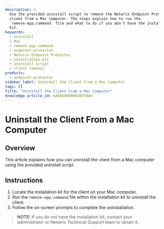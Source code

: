 ```yaml
---
description: >-
  Use the provided uninstall script to remove the Netwrix Endpoint Protector
  client from a Mac computer. The steps explain how to run the
  `remove-epp.command` file and what to do if you don't have the installation
  kit.
keywords:
  - uninstall
  - Mac
  - remove-epp.command
  - endpoint-protector
  - Netwrix Endpoint Protector
  - installation kit
  - uninstall script
  - client removal
products:
  - endpoint-protector
sidebar_label: Uninstall the Client From a Mac Computer
tags: []
title: "Uninstall the Client From a Mac Computer"
knowledge_article_id: kA0Qk0000002B7SKAU
---
```


# Uninstall the Client From a Mac Computer

## Overview

This article explains how you can uninstall the client from a Mac computer using the provided uninstall script.

## Instructions

1. Locate the installation kit for the client on your Mac computer.
2. Run the `remove-epp.command` file within the installation kit to uninstall the client.
3. Follow the on-screen prompts to complete the uninstallation.

> **NOTE:** If you do not have the installation kit, contact your administrator or Netwrix Technical Support team to obtain it.
